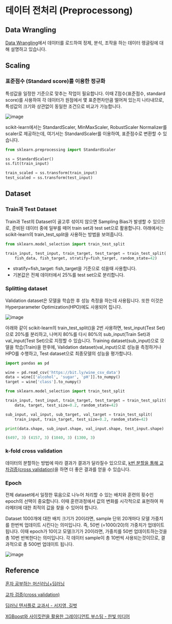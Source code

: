 # 데이터 전처리 (Preprocessong)

## Data Wrangling

[Data Wrangling](https://github.com/kyopark2014/ML-Algorithms/blob/main/data-wrangling.md)에서 데이터를 로드하여 정제, 분석, 조작을 하는 데이터 렝글링에 대해 설명하고 있습니다. 


## Scaling

### 표준점수 (Standard score)를 이용한 정규화

특성값을 일정한 기준으로 맞추는 작업이 필요합니다. 이때 Z점수(표준점수, standard score)를 사용하여 각 데이터가 원점에서 몇 표준편차만큼 떨어져 있는지 나타내므로, 특성값의 크기와 상관없이 동일한 조건으로 비교가 가능합니다. 

![image](https://user-images.githubusercontent.com/52392004/185774334-00e687e7-226e-410b-b6dd-85989f5147e1.png)

scikit-learn에서는 StandardScaler, MinMaxScaler, RobustScaler Normalizer를 scaler로 제공하는데, 여기서는 StandardScaler를 이용하여, 표준점수로 변환할 수 있습니다. 

```python
from sklearn.preprocessing import StandardScaler

ss = StandardScaler()
ss.fit(train_input)    

train_scaled = ss.transform(train_input)
test_scaled = ss.transform(test_input)
```

## Dataset 

### Train과 Test Dataset 

Train과 Test의 Dataset이 골고루 섞이지 않으면 Sampling Bias가 발생할 수 있으므로, 준비된 데이터 중에 일부를 떼어 train set과 test set으로 활용합니다. 아래에서는 scikit-learn의 train_test_split을 사용하는 방법을 보여줍니다. 

```python
from sklearn.model_selection import train_test_split

train_input, test_input, train_target, test_target = train_test_split(
    fish_data, fish_target, stratify=fish_target, random_state=42)
```

- stratify=fish_target: fish_target을 기준으로 섞을때 사용합니다. 
- 기본값은 전체 데이터에서 25%를 test set으로 분리합니다. 

### Splitting dataset

Validation dataset은 모델을 학습한 후 성능 측정을 하는데 사용됩니다. 또한 이것은 Hyperparameter Optimization(HPO)에도 사용되어 집니다. 

![image](https://user-images.githubusercontent.com/52392004/186666166-e9e40b07-adb4-4b4e-8b89-108d101abf61.png)

아래와 같이 scikit-learn의 train_test_split()을 2번 사용하면, test_input(Test Set)으로 20%를 분리하고, 나머지 80%를 다시 80%의 sub_input(Train Set)과 val_input(Test Set)으로 지정할 수 있습니다. Training dataset(sub_input)으로 모델을 학습(Train)을 한후에, Validation dataset(val_input)으로 성능을 측정하거나 HPO를 수행하고, Test dataset으로 최종모델의 성능을 평가합니다. 

```python
import pandas as pd

wine = pd.read_csv('https://bit.ly/wine_csv_data')
data = wine[['alcohol', 'sugar', 'pH']].to_numpy()
target = wine['class'].to_numpy()

from sklearn.model_selection import train_test_split

train_input, test_input, train_target, test_target = train_test_split(
    data, target, test_size=0.2, random_state=42)

sub_input, val_input, sub_target, val_target = train_test_split(
    train_input, train_target, test_size=0.2, random_state=42)

print(data.shape, sub_input.shape, val_input.shape, test_input.shape)

(6497, 3) (4157, 3) (1040, 3) (1300, 3)
```

### k-fold cross validation

데이터의 분할하는 방법에 따라 결과가 결과가 달라질수 있으므로, [k번 분할을 통해 교차검증(cross validation)](https://github.com/kyopark2014/ML-Algorithms/blob/main/cross-validation.md#k-fold-cross-validation)을 하면 더 좋은 결과를 얻을 수 있습니다. 

### Epoch

전체 dataset에서 일정한 묶음으로 나누어 처리할 수 있는 배치와 훈련의 횟수인 epoch의 선택이 중요합니다. 이때 훈련과정에서 값의 변화를 시각적으로 표현하여 파라메터에 대한 최적의 값을 찾을 수 있어야 합니다. 

Dataset 1000개에 대한 배치 크기가 20이라면, sample 단위 20개마다 모델 가중치를 한번씩 업데이트 시킨다는 의미입니다. 즉, 50번 (=1000/20)의 가중치가 업데이트 됩니다. 이때 epoch가 10이고 모델크기가 20이라면, 가중치를 50번 업데이트하는것을 총 10번 반복한다는 의미입니다.  각 데이터 sample이 총 10번씩 사용되는것이므로, 결과적으로 총 500번 업데이트 됩니다. 

![image](https://user-images.githubusercontent.com/52392004/193483155-3294fbaf-fa2f-4b20-9ead-aa80d13748f0.png)

## Reference

[혼자 공부하는 머신러닝+딥러닝](https://github.com/rickiepark/hg-mldl)

[교차 검증(cross validation)](https://m.blog.naver.com/ckdgus1433/221599517834)

[딥러닝 텐서플로 교과서 - 서지영, 길벗](https://github.com/gilbutITbook/080263)

[XGBoost와 사이킷런을 활용한 그레이디언트 부스팅 - 한빛 미디어](https://github.com/rickiepark/handson-gb)
